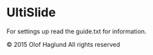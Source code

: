 # UltiSlide

For settings up read the guide.txt for information.

© 2015 Olof Haglund All rights reserved
